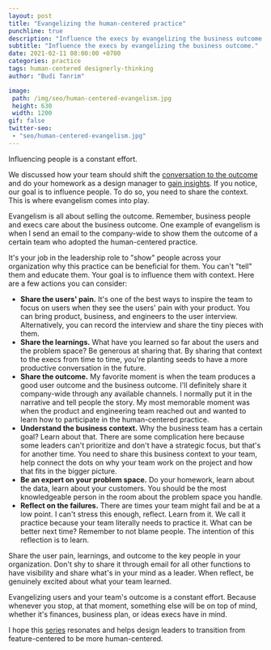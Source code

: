 ```yaml
---
layout: post
title: "Evangelizing the human-centered practice"
punchline: true
description: "Influence the execs by evangelizing the business outcome."
subtitle: "Influence the execs by evangelizing the business outcome."
date: 2021-02-11 08:00:00 +0700
categories: practice
tags: human-centered designerly-thinking
author: "Budi Tanrim"

image:
 path: /img/seo/human-centered-evangelism.jpg
 height: 630
 width: 1200
gif: false
twitter-seo: 
 - "seo/human-centered-evangelism.jpg"
---
```


Influencing people is a constant effort.

We discussed how your team should shift the [conversation to the outcome][link-1] and do your homework as a design manager to [gain insights][link-2]. If you notice, our goal is to influence people. To do so, you need to share the context. This is where evangelism comes into play.

Evangelism is all about selling the outcome. Remember, business people and execs care about the business outcome. One example of evangelism is when I send an email to the company-wide to show them the outcome of a certain team who adopted the human-centered practice.

It's your job in the leadership role to "show" people across your organization why this practice can be beneficial for them. You can't "tell" them and educate them. Your goal is to influence them with context. Here are a few actions you can consider:

- **Share the users' pain.** It's one of the best ways to inspire the team to focus on users when they see the users' pain with your product. You can bring product, business, and engineers to the user interview. Alternatively, you can record the interview and share the tiny pieces with them.
- **Share the learnings.** What have you learned so far about the users and the problem space? Be generous at sharing that. By sharing that context to the execs from time to time, you're planting seeds to have a more productive conversation in the future.
- **Share the outcome.** My favorite moment is when the team produces a good user outcome and the business outcome. I'll definitely share it company-wide through any available channels. I normally put it in the narrative and tell people the story. My most memorable moment was when the product and engineering team reached out and wanted to learn how to participate in the human-centered practice.
- **Understand the business context.** Why the business team has a certain goal? Learn about that. There are some complication here because some leaders can't prioritize and don't have a strategic focus, but that's for another time. You need to share this business context to your team, help connect the dots on why your team work on the project and how that fits in the bigger picture.
- **Be an expert on your problem space.** Do your homework, learn about the data, learn about your customers. You should be the most knowledgeable person in the room about the problem space you handle.
- **Reflect on the failures.** There are times your team might fail and be at a low point. I can't stress this enough, reflect. Learn from it. We call it practice because your team literally needs to practice it. What can be better next time? Remember to not blame people. The intention of this reflection is to learn.

Share the user pain, learnings, and outcome to the key people in your organization. Don't shy to share it through email for all other functions to have visibility and share what's in your mind as a leader. When reflect, be genuinely excited about what your team learned.

Evangelizing users and your team's outcome is a constant effort. Because whenever you stop, at that moment, something else will be on top of mind, whether it's finances, business plan, or ideas execs have in mind.

I hope this [series][link-3] resonates and helps design leaders to transition from feature-centered to be more human-centered.

[link-1]: https://buditanrim.co/2021/human-centered-team-relationship/
[link-2]: https://buditanrim.co/2021/human-centered-team-insight/
[link-3]: https://buditanrim.co/2021/human-centered-team-overview/
